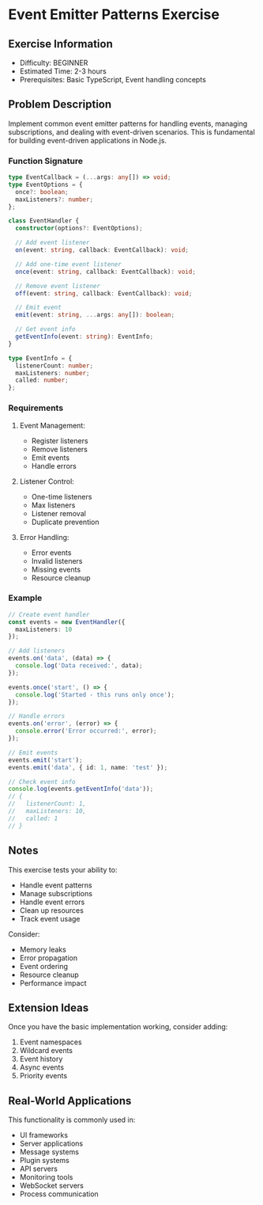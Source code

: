 # Event Emitter Patterns Exercise

## Exercise Information
- Difficulty: BEGINNER
- Estimated Time: 2-3 hours
- Prerequisites: Basic TypeScript, Event handling concepts

## Problem Description

Implement common event emitter patterns for handling events, managing subscriptions, and dealing with event-driven scenarios. This is fundamental for building event-driven applications in Node.js.

### Function Signature
```typescript
type EventCallback = (...args: any[]) => void;
type EventOptions = {
  once?: boolean;
  maxListeners?: number;
};

class EventHandler {
  constructor(options?: EventOptions);

  // Add event listener
  on(event: string, callback: EventCallback): void;

  // Add one-time event listener
  once(event: string, callback: EventCallback): void;

  // Remove event listener
  off(event: string, callback: EventCallback): void;

  // Emit event
  emit(event: string, ...args: any[]): boolean;

  // Get event info
  getEventInfo(event: string): EventInfo;
}

type EventInfo = {
  listenerCount: number;
  maxListeners: number;
  called: number;
};
```

### Requirements

1. Event Management:
    - Register listeners
    - Remove listeners
    - Emit events
    - Handle errors

2. Listener Control:
    - One-time listeners
    - Max listeners
    - Listener removal
    - Duplicate prevention

3. Error Handling:
    - Error events
    - Invalid listeners
    - Missing events
    - Resource cleanup

### Example

```typescript
// Create event handler
const events = new EventHandler({
  maxListeners: 10
});

// Add listeners
events.on('data', (data) => {
  console.log('Data received:', data);
});

events.once('start', () => {
  console.log('Started - this runs only once');
});

// Handle errors
events.on('error', (error) => {
  console.error('Error occurred:', error);
});

// Emit events
events.emit('start');
events.emit('data', { id: 1, name: 'test' });

// Check event info
console.log(events.getEventInfo('data'));
// {
//   listenerCount: 1,
//   maxListeners: 10,
//   called: 1
// }
```

## Notes

This exercise tests your ability to:
- Handle event patterns
- Manage subscriptions
- Handle event errors
- Clean up resources
- Track event usage

Consider:
- Memory leaks
- Error propagation
- Event ordering
- Resource cleanup
- Performance impact

## Extension Ideas

Once you have the basic implementation working, consider adding:
1. Event namespaces
2. Wildcard events
3. Event history
4. Async events
5. Priority events

## Real-World Applications

This functionality is commonly used in:
- UI frameworks
- Server applications
- Message systems
- Plugin systems
- API servers
- Monitoring tools
- WebSocket servers
- Process communication
